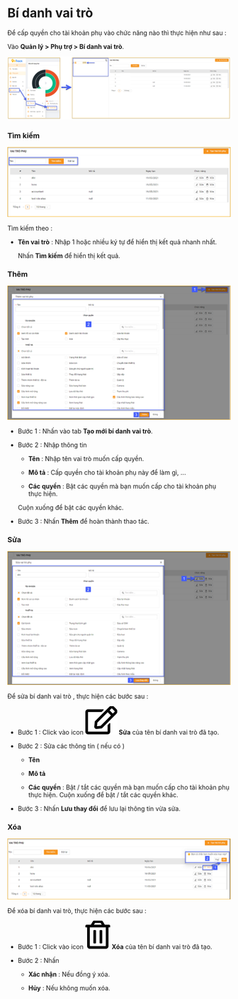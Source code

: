 # Bí danh vai trò


Để cấp quyền cho tài khoản phụ vào chức năng nào thì thực hiện như sau :

Vào **Quản lý > Phụ trợ > Bí danh vai trò**.

  <span style="display:block;text-align:left">![Manage device ](/docs/assets/images/web-interface/internal/aliases-1.png)

### Tìm kiếm 

<span style="display:block;text-align:left">![Manage device ](/docs/assets/images/web-interface/internal/search-aliases-1.png)

Tìm kiếm theo : 

- **Tên vai trò** : Nhập 1 hoặc nhiều ký tự để hiển thị kết quả nhanh nhất.

  Nhấn **Tìm kiếm** để hiển thị kết quả.

### Thêm  

<span style="display:block;text-align:left">![Manage device ](/docs/assets/images/web-interface/internal/grant-permission.png)

- Bước 1 : Nhấn vào tab **Tạo mới bí danh vai trò**.

- Bước 2 : Nhập thông tin 
  
  - **Tên** : Nhập tên vai trò muốn cấp quyền.
  
  - **Mô tả** : Cấp quyền cho tài khoản phụ này để làm gì, ...
  
  - **Các quyền** : Bật các quyền mà bạn muốn cấp cho tài khoản phụ thực hiện. 

  Cuộn xuống để bật các quyền khác.

- Bước 3 : Nhấn **Thêm** để hoàn thành thao tác.

### Sửa 

  <span style="display:block;text-align:left">![Manage device ](/docs/assets/images/web-interface/internal/edit-aliases-1.png) 

Để sửa bí danh vai trò , thực hiện các bước sau :

- Bước 1 : Click vào icon <span class="icon-left svg-filter-info">![Ok](/docs/assets/images/web-interface/icon/SVG/edit.svg) **Sửa** của tên bí danh vai trò đã tạo.

- Bước 2 : Sửa các thông tin ( nếu có )
  
  - **Tên** 
  
  - **Mô tả**
  
  - **Các quyền** : Bật / tắt các quyền mà bạn muốn cấp cho tài khoản phụ thực hiện. Cuộn xuống để bật / tắt các quyền khác.

- Bước 3 : Nhấn **Lưu thay đổi** để lưu lại thông tin vừa sửa.

### Xóa 

<span style="display:block;text-align:left">![Manage device ](/docs/assets/images/web-interface/internal/delete-aliases.png) 


Để xóa bí danh vai trò, thực hiện các bước sau :

- Bước 1 : Click vào icon <span class="icon-left svg-filter-info">![Ok](/docs/assets/images/web-interface/icon/SVG/trash-alt.svg) **Xóa** của tên bí danh vai trò đã tạo.

- Bước 2 : Nhấn 
  
  + **Xác nhận** : Nếu đồng ý xóa.
  
  + **Hủy** : Nếu không muốn xóa.
